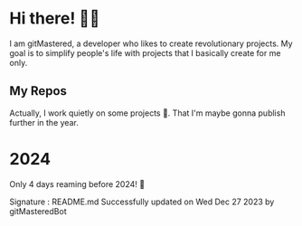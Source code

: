 
# Hi there! 🙋‍♂️
I am gitMastered, a developer who likes to create revolutionary projects.
My goal is to simplify people's life with projects that I basically create for me only.

## My Repos
Actually, I work quietly on some projects 👀. That I'm maybe gonna publish further in the year.

# 2024
Only 4 days reaming before 2024! 🙌

Signature : README.md Successfully updated on Wed Dec 27 2023 by gitMasteredBot


